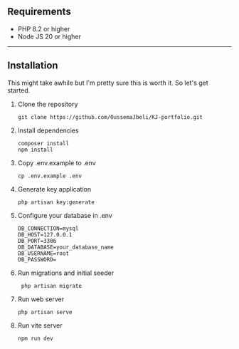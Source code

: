## Requirements
 - PHP 8.2 or higher
 - Node JS 20 or higher

---
## Installation

  This might take awhile but I'm pretty sure this is worth it. So let's get started.

  1. Clone the repository

     ```git clone https://github.com/OussemaJbeli/KJ-portfolio.git```

  2. Install dependencies

      ```
      composer install
      npm install
      ```
  
  3. Copy .env.example to .env

      ``` cp .env.example .env ```
  
  4. Generate key application

      ``` php artisan key:generate ```
  
  5. Configure your database in .env
      ```
      DB_CONNECTION=mysql
      DB_HOST=127.0.0.1
      DB_PORT=3306
      DB_DATABASE=your_database_name
      DB_USERNAME=root
      DB_PASSWORD=
      ```
  6. Run migrations and initial seeder

      ``` php artisan migrate```
  
  7. Run web server 
  
      ``` php artisan serve ```

  8. Run vite server 
  
      ``` npm run dev ```
